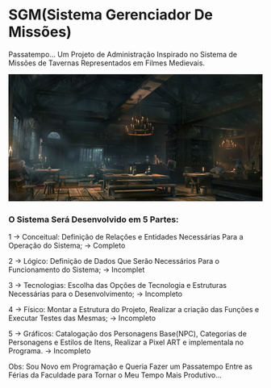 # SGM(Sistema Gerenciador De Missões)

Passatempo... Um Projeto de Administração Inspirado no Sistema de Missões de Tavernas Representados em Filmes Medievais.

![Alt text](/imagens/README/Taverna.jpg?raw=true "Fundo taverna")

### O Sistema Será Desenvolvido em 5 Partes:

1 -> Conceitual: Definição de Relações e Entidades Necessárias Para a Operação do Sistema;  -> Completo

2 -> Lógico: Definição de Dados Que Serão Necessários Para o Funcionamento do Sistema; -> Incomplet

3 -> Tecnologias: Escolha das Opções de Tecnologia e Estruturas Necessárias para o Desenvolvimento; -> Incompleto

4 -> Físico: Montar a Estrutura do Projeto, Realizar a criação das Funções e Executar Testes das Mesmas; ->  Incompleto

5 -> Gráficos: Catalogação dos Personagens Base(NPC), Categorias de Personagens e Estilos de Itens, Realizar a Pixel ART e implementala no Programa. -> Incompleto

Obs: Sou Novo em Programação e Queria Fazer um Passatempo Entre as Férias da Faculdade para Tornar o Meu Tempo Mais Produtivo...
